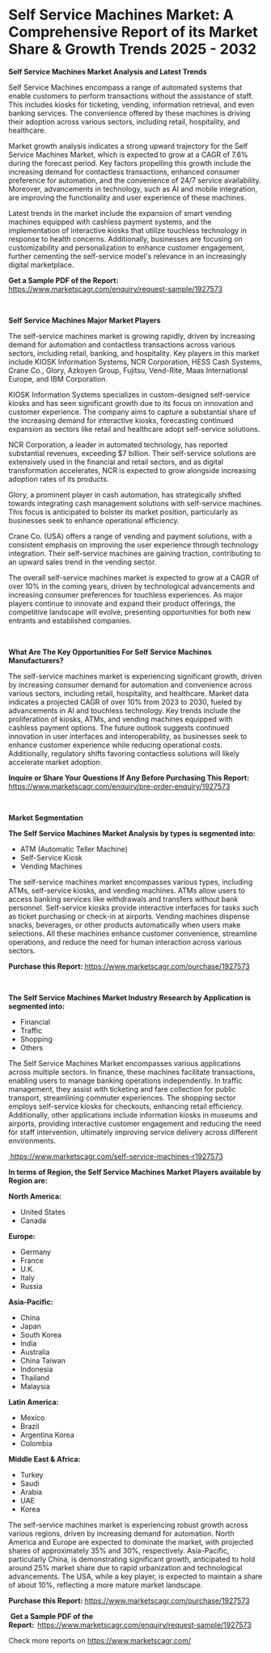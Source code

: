 <p><h1>Self Service Machines Market: A Comprehensive Report of its Market Share & Growth Trends 2025 - 2032</h1></p><p><strong>Self Service Machines Market Analysis and Latest Trends</strong></p>
<p><p>Self Service Machines encompass a range of automated systems that enable customers to perform transactions without the assistance of staff. This includes kiosks for ticketing, vending, information retrieval, and even banking services. The convenience offered by these machines is driving their adoption across various sectors, including retail, hospitality, and healthcare.</p><p>Market growth analysis indicates a strong upward trajectory for the Self Service Machines Market, which is expected to grow at a CAGR of 7.6% during the forecast period. Key factors propelling this growth include the increasing demand for contactless transactions, enhanced consumer preference for automation, and the convenience of 24/7 service availability. Moreover, advancements in technology, such as AI and mobile integration, are improving the functionality and user experience of these machines.</p><p>Latest trends in the market include the expansion of smart vending machines equipped with cashless payment systems, and the implementation of interactive kiosks that utilize touchless technology in response to health concerns. Additionally, businesses are focusing on customizability and personalization to enhance customer engagement, further cementing the self-service model's relevance in an increasingly digital marketplace.</p></p>
<p><strong>Get a Sample PDF of the Report:&nbsp;</strong> <a href="https://www.marketscagr.com/enquiry/request-sample/1927573?utm_campaign=2016&utm_medium=2&utm_source=Github&utm_content=ia&utm_term=15012025&utm_id=self-service-machines">https://www.marketscagr.com/enquiry/request-sample/1927573</a></p>
<p>&nbsp;</p>
<p><strong>Self Service Machines Major Market Players</strong></p>
<p><p>The self-service machines market is growing rapidly, driven by increasing demand for automation and contactless transactions across various sectors, including retail, banking, and hospitality. Key players in this market include KIOSK Information Systems, NCR Corporation, HESS Cash Systems, Crane Co., Glory, Azkoyen Group, Fujitsu, Vend-Rite, Maas International Europe, and IBM Corporation.</p><p>KIOSK Information Systems specializes in custom-designed self-service kiosks and has seen significant growth due to its focus on innovation and customer experience. The company aims to capture a substantial share of the increasing demand for interactive kiosks, forecasting continued expansion as sectors like retail and healthcare adopt self-service solutions.</p><p>NCR Corporation, a leader in automated technology, has reported substantial revenues, exceeding $7 billion. Their self-service solutions are extensively used in the financial and retail sectors, and as digital transformation accelerates, NCR is expected to grow alongside increasing adoption rates of its products.</p><p>Glory, a prominent player in cash automation, has strategically shifted towards integrating cash management solutions with self-service machines. This focus is anticipated to bolster its market position, particularly as businesses seek to enhance operational efficiency.</p><p>Crane Co. (USA) offers a range of vending and payment solutions, with a consistent emphasis on improving the user experience through technology integration. Their self-service machines are gaining traction, contributing to an upward sales trend in the vending sector.</p><p>The overall self-service machines market is expected to grow at a CAGR of over 10% in the coming years, driven by technological advancements and increasing consumer preferences for touchless experiences. As major players continue to innovate and expand their product offerings, the competitive landscape will evolve, presenting opportunities for both new entrants and established companies.</p></p>
<p>&nbsp;</p>
<p><strong>What Are The Key Opportunities For Self Service Machines Manufacturers?</strong></p>
<p><p>The self-service machines market is experiencing significant growth, driven by increasing consumer demand for automation and convenience across various sectors, including retail, hospitality, and healthcare. Market data indicates a projected CAGR of over 10% from 2023 to 2030, fueled by advancements in AI and touchless technology. Key trends include the proliferation of kiosks, ATMs, and vending machines equipped with cashless payment options. The future outlook suggests continued innovation in user interfaces and interoperability, as businesses seek to enhance customer experience while reducing operational costs. Additionally, regulatory shifts favoring contactless solutions will likely accelerate market adoption.</p></p>
<p><strong>Inquire or Share Your Questions If Any Before Purchasing This Report:</strong> <a href="https://www.marketscagr.com/enquiry/pre-order-enquiry/1927573?utm_campaign=2016&utm_medium=2&utm_source=Github&utm_content=ia&utm_term=15012025&utm_id=self-service-machines">https://www.marketscagr.com/enquiry/pre-order-enquiry/1927573</a></p>
<p>&nbsp;</p>
<p><strong>Market Segmentation</strong></p>
<p><strong>The Self Service Machines Market Analysis by types is segmented into:</strong></p>
<p><ul><li>ATM (Automatic Teller Machine)</li><li>Self-Service Kiosk</li><li>Vending Machines</li></ul></p>
<p><p>The self-service machines market encompasses various types, including ATMs, self-service kiosks, and vending machines. ATMs allow users to access banking services like withdrawals and transfers without bank personnel. Self-service kiosks provide interactive interfaces for tasks such as ticket purchasing or check-in at airports. Vending machines dispense snacks, beverages, or other products automatically when users make selections. All these machines enhance customer convenience, streamline operations, and reduce the need for human interaction across various sectors.</p></p>
<p><strong>Purchase this Report:&nbsp;</strong><a href="https://www.marketscagr.com/purchase/1927573?utm_campaign=2016&utm_medium=2&utm_source=Github&utm_content=ia&utm_term=15012025&utm_id=self-service-machines">https://www.marketscagr.com/purchase/1927573</a></p>
<p>&nbsp;</p>
<p><strong>The Self Service Machines Market Industry Research by Application is segmented into:</strong></p>
<p><ul><li>Financial</li><li>Traffic</li><li>Shopping</li><li>Others</li></ul></p>
<p><p>The Self Service Machines Market encompasses various applications across multiple sectors. In finance, these machines facilitate transactions, enabling users to manage banking operations independently. In traffic management, they assist with ticketing and fare collection for public transport, streamlining commuter experiences. The shopping sector employs self-service kiosks for checkouts, enhancing retail efficiency. Additionally, other applications include information kiosks in museums and airports, providing interactive customer engagement and reducing the need for staff intervention, ultimately improving service delivery across different environments.</p></p>
<p><a href="https://www.marketscagr.com/self-service-machines-r1927573?utm_campaign=2016&utm_medium=2&utm_source=Github&utm_content=ia&utm_term=15012025&utm_id=self-service-machines">&nbsp;https://www.marketscagr.com/self-service-machines-r1927573</a></p>
<p><strong>In terms of Region, the Self Service Machines Market Players available by Region are:</strong></p>
<p>
    <p> <strong> North America: </strong>
        <ul>
            <li>United States</li>
            <li>Canada</li>
        </ul>
        </p> 
    <p> <strong> Europe: </strong>
        <ul>
            <li>Germany</li>
            <li>France</li>
            <li>U.K.</li>
            <li>Italy</li>
            <li>Russia</li>
        </ul>
        </p> 
    <p> <strong> Asia-Pacific: </strong>
        <ul>
            <li>China</li>
            <li>Japan</li>
            <li>South Korea</li>
            <li>India</li>
            <li>Australia</li>
            <li>China Taiwan</li>
            <li>Indonesia</li>
            <li>Thailand</li>
            <li>Malaysia</li>
        </ul>
        </p> 
    <p> <strong> Latin America: </strong>
        <ul>
            <li>Mexico</li>
            <li>Brazil</li>
            <li>Argentina Korea</li>
            <li>Colombia</li>
        </ul>
        </p> 
    <p> <strong> Middle East & Africa: </strong>
        <ul>
            <li>Turkey</li>
            <li>Saudi</li>
            <li>Arabia</li>
            <li>UAE</li>
            <li>Korea</li>
        </ul>
    </p>
    </p>
<p><p>The self-service machines market is experiencing robust growth across various regions, driven by increasing demand for automation. North America and Europe are expected to dominate the market, with projected shares of approximately 35% and 30%, respectively. Asia-Pacific, particularly China, is demonstrating significant growth, anticipated to hold around 25% market share due to rapid urbanization and technological advancements. The USA, while a key player, is expected to maintain a share of about 10%, reflecting a more mature market landscape.</p></p>
<p><strong>Purchase this Report: </strong><a href="https://www.marketscagr.com/purchase/1927573?utm_campaign=2016&utm_medium=2&utm_source=Github&utm_content=ia&utm_term=15012025&utm_id=self-service-machines">https://www.marketscagr.com/purchase/1927573</a></p>
<p>&nbsp;<strong>Get a Sample PDF of the Report:&nbsp;&nbsp;</strong><a href="https://www.marketscagr.com/enquiry/request-sample/1927573?utm_campaign=2016&utm_medium=2&utm_source=Github&utm_content=ia&utm_term=15012025&utm_id=self-service-machines">https://www.marketscagr.com/enquiry/request-sample/1927573</a></p>
<p><strong></strong></p>
<p>Check more reports on <a href="https://www.marketscagr.com/?utm_campaign=2016&utm_medium=2&utm_source=Github&utm_content=ia&utm_term=15012025&utm_id=self-service-machines">https://www.marketscagr.com/</a></p>